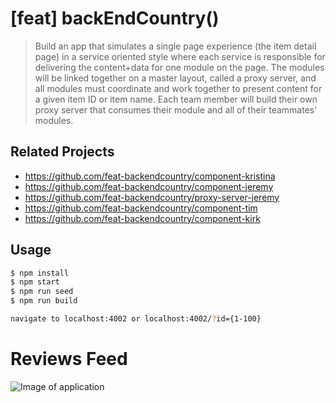 # [feat] backEndCountry()

> Build an app that simulates a single page experience (the item detail page) in a service oriented style where each service is responsible for delivering the content+data for one module on the page. The modules will be linked together on a master layout, called a proxy server, and all modules must coordinate and work together to present content for a given item ID or item name. Each team member will build their own proxy server that consumes their module and all of their teammates' modules.

## Related Projects

  - https://github.com/feat-backendcountry/component-kristina
  - https://github.com/feat-backendcountry/component-jeremy
  - https://github.com/feat-backendcountry/proxy-server-jeremy
  - https://github.com/feat-backendcountry/component-tim
  - https://github.com/feat-backendcountry/component-kirk

## Usage
```sh
$ npm install
$ npm start
$ npm run seed
$ npm run build

navigate to localhost:4002 or localhost:4002/?id={1-100}
```

# Reviews Feed

![Image of application](https://i.imgur.com/GHojUXr.png)